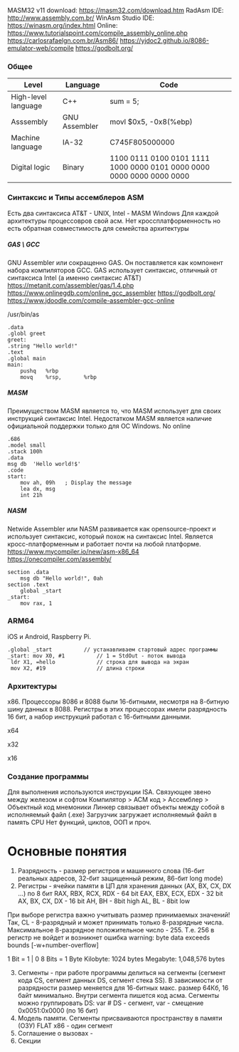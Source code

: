 MASM32 v11 download: https://masm32.com/download.htm
RadAsm IDE: http://www.assembly.com.br/
WinAsm Studio IDE: https://winasm.org/index.html
Online: https://www.tutorialspoint.com/compile_assembly_online.php 
        https://carlosrafaelgn.com.br/Asm86/
        https://yjdoc2.github.io/8086-emulator-web/compile 
        https://godbolt.org/

### Общее
| Level               |  Language             | Code                  |
| --------------------| --------------------  | --------------------  |
| High-level language | C++                   | sum = 5;              |
| Asssembly           | GNU Assembler         | movl $0x5, -0x8(%ebp) |
| Machine language    | IA-32                 | C745F805000000        |
| Digital logic       | Binary                | 1100 0111 0100 0101 1111 1000 0000 0101 0000 0000 0000 0000 0000 0000 |


### Синтаксис и Типы ассемблеров ASM
Есть два синтаксиса AT&T - UNIX, Intel - MASM Windows
Для каждой архитектуры процессовров свой асм. Нет кроссплатформенность но есть обратная совместимость для семейства архитектуры

##### GAS \ GCC
GNU Assembler или сокращенно GAS. Он поставляется как компонент набора компиляторов GCC.
GAS использует синтаксис, отличный от синтаксиса Intel (а именно синтаксис AT&T)
https://metanit.com/assembler/gas/1.4.php 
https://www.onlinegdb.com/online_gcc_assembler
https://godbolt.org/
https://www.jdoodle.com/compile-assembler-gcc-online

/usr/bin/as
```
.data
.globl greet
greet:
.string "Hello world!"
.text
.global main
main:
    pushq   %rbp
    movq    %rsp,       %rbp
```

##### MASM
Преимуществом MASM является то, что MASM использует для своих инструкций синтаксис Intel. Недостатком MASM является наличие официальной поддержки только для ОС Windows.
No online
```
.686
.model small
.stack 100h
.data
msg	db	'Hello world!$'
.code
start:
	mov	ah, 09h   ; Display the message
	lea	dx, msg
	int	21h
```

##### NASM
Netwide Assembler или NASM развивается как opensource-проект и использует синтаксис, который похож на синтаксис Intel. Является кросс-платформенным и работает почти на любой платформе.
https://www.mycompiler.io/new/asm-x86_64 
https://onecompiler.com/assembly/ 
```
section .data
    msg db "Hello world!", 0ah
section .text
    global _start
_start:
    mov rax, 1
```

### ARM64
iOS и Android, Raspberry Pi.
```
.global _start          // устанавливаем стартовый адрес программы
_start: mov X0, #1          // 1 = StdOut - поток вывода
 ldr X1, =hello             // строка для вывода на экран
 mov X2, #19                // длина строки
```

### Архитектуры
x86. Процессоры 8086 и 8088 были 16-битными, несмотря на 8-битную шину данных в 8088. Регистры в этих процессорах имели разрядность 16 бит, а набор инструкций работал с 16-битными данными. <br>

х64

х32

х16


### Создание программы
Для выполнения используются инструкции ISA. Связующее звено между железом и софтом
Компилятор > АСМ код > Ассемблер > Объектный код мнемоники
Линкер связывает объекты между собой в исполняемый файл (.exe)
Загрузчик загружает исполняемый файл в память CPU
Нет функций, циклов, ООП и проч.

# Основные понятия
1. Разрядность - размер регистров и машинного слова (16-бит реальных адресов, 32-бит защищенный режим, 86-бит long mode)
2. Регистры - ячейки памяти в ЦП для хранения данных (AX, BX, CX, DX ...) по 8 бит
  RAX, RBX, RCX, RDX - 64 bit
  EAX, EBX, ECX, EDX - 32 bit
  AX, BX, CX, DX - 16 bit
  AH, BH - 8bit high
  AL, BL - 8bit low

При выборе регистра важно учитывать размер принимаемых значений!
Так, CL - 8-разрядный и может принимать только 8-разрядные числа. Максимальное 8-разрядное положительное число - 255. Т.е. 256 в регистр не войдет и возникнет ошибка warning: byte data exceeds bounds [-w+number-overflow]

1 Bit  = 1 | 0
8 Bits = 1 Byte
Kilobyte: 1024 bytes
Megabyte: 1,048,576 bytes

3. Сегменты - при работе программы делиться на сегменты (сегмент кода CS, сегмент данных DS, сегмент стека SS). В зависимости от разрядности размер меняется для 16-битных макс. размер 64Кб, 16 байт минимально. Внутри сегмента пишется код асма. Сегменты можно группировать
  DS: var # DS - сегмент, var - смещение
  0x0051:0x0000 (по 16 бит)
4. Модель памяти. Сегменты присваиваются пространству в памяти (ОЗУ) 
  FLAT x86 - один сегмент
4. Соглашение о вызовах - 
5. Секции 